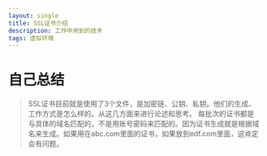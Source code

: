 ```yaml
---
layout: single
title: SSL证书介绍
description: 工作中用到的技术
tags: 虚拟环境
---
```


# 自己总结
>SSL证书目前就是使用了3个文件，是加密链、公钥、私钥。他们的生成、工作方式是怎么样的。从这几方面来进行论述和思考。
>每批次的证书都是与具体的域名匹配的，不是用账号密码来匹配的。因为证书生成就是根据域名来生成。如果用在abc.com里面的证书，如果放到edf.com里面，这肯定会有问题。

# 

